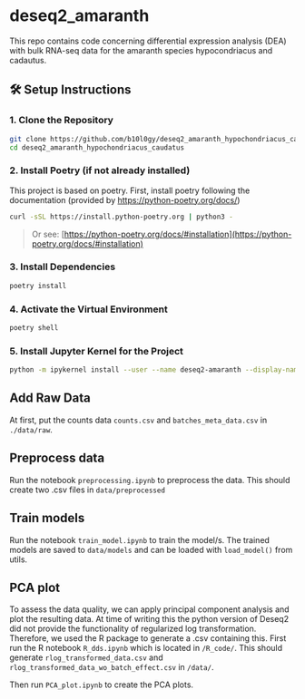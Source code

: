 # deseq2_amaranth
This repo contains code concerning differential expression analysis (DEA) with bulk RNA-seq data for the amaranth species hypocondriacus and cadautus.

## 🛠 Setup Instructions

### 1. Clone the Repository

```bash
git clone https://github.com/b10l0gy/deseq2_amaranth_hypochondriacus_caudatus
cd deseq2_amaranth_hypochondriacus_caudatus
```

### 2. Install Poetry (if not already installed)
This project is based on poetry.
First, install poetry following the documentation (provided by https://python-poetry.org/docs/)

```bash
curl -sSL https://install.python-poetry.org | python3 -
```

> Or see: [https://python-poetry.org/docs/#installation](https://python-poetry.org/docs/#installation)

### 3. Install Dependencies

```bash
poetry install
```

### 4. Activate the Virtual Environment

```bash
poetry shell
```

### 5. Install Jupyter Kernel for the Project

```bash
python -m ipykernel install --user --name deseq2-amaranth --display-name "Deseq2 Amaranth"
```

## Add Raw Data
At first, put the counts data ``counts.csv`` and ``batches_meta_data.csv`` in ``./data/raw``.

## Preprocess data
Run the notebook ``preprocessing.ipynb`` to preprocess the data.
This should create two .csv files in ``data/preprocessed``

## Train models
Run the notebook ``train_model.ipynb`` to train the model/s.
The trained models are saved to ``data/models`` and can be loaded with ``load_model()`` from utils.

## PCA plot
To assess the data quality, we can apply principal component analysis and plot the resulting data.
At time of writing this the python version of Deseq2 did not provide the functionality of regularized log transformation. Therefore, we used the R package to generate a .csv containing this.
First run the R notebook ``R_dds.ipynb`` which is located in ``/R_code/``.
This should generate ``rlog_transformed_data.csv`` and ``rlog_transformed_data_wo_batch_effect.csv`` in ``/data/``.

Then run ``PCA_plot.ipynb`` to create the PCA plots.